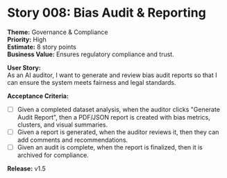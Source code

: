 # Story 008: Bias Audit & Reporting

**Theme:** Governance & Compliance  
**Priority:** High  
**Estimate:** 8 story points  
**Business Value:** Ensures regulatory compliance and trust.

**User Story:**  
As an AI auditor, I want to generate and review bias audit reports so that I can ensure the system meets fairness and legal standards.

**Acceptance Criteria:**
- [ ] Given a completed dataset analysis, when the auditor clicks "Generate Audit Report", then a PDF/JSON report is created with bias metrics, clusters, and visual summaries.
- [ ] Given a report is generated, when the auditor reviews it, then they can add comments and recommendations.
- [ ] Given an audit is complete, when the report is finalized, then it is archived for compliance.

**Release:** v1.5
